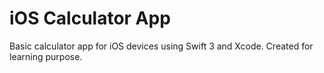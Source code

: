# iOS Calculator App
Basic calculator app for iOS devices using Swift 3 and Xcode. Created for learning purpose.

